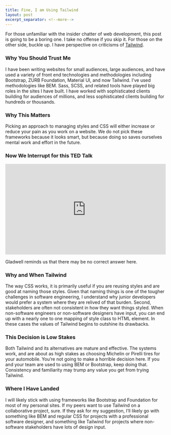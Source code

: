 ```yaml
---
title: Fine, I am Using Tailwind
layout: post
excerpt_separator: <!--more-->
---
```

For those unfamiliar with the insider chatter of web development, this post is going to be a boring one. I take no offense if you skip it. For those on the other side, buckle up. I have perspective on criticisms of [Tailwind](https://pdx.su/blog/2023-07-26-tailwind-and-the-death-of-craftsmanship/).

### Why You Should Trust Me
I have been writing websites for small audiences, large audiences, and have used a variety of front end technologies and methodologies including Bootstrap, ZURB Foundation, Material UI, and now Tailwind. I’ve used methodologies like BEM. Sass, SCSS, and related tools have played big roles in the sites I have built. I have worked with sophisticated clients building for audiences of millions, and less sophisticated clients building for hundreds or thousands.

### Why This Matters
Picking an approach to managing styles and CSS will either increase or reduce your pain as you work on a website. We do not pick these frameworks because it looks smart, but because doing so saves ourselves mental work and effort in the future.

### Now We Interrupt for this TED Talk
<div style="max-width:854px"><div style="position:relative;height:0;padding-bottom:56.25%"><iframe src="https://embed.ted.com/talks/lang/en/malcolm_gladwell_choice_happiness_and_spaghetti_sauce" width="854" height="480" style="position:absolute;left:0;top:0;width:100%;height:100%" frameborder="0" scrolling="no" allowfullscreen></iframe></div></div>

Gladwell reminds us that there may be no correct answer here.

### Why and When Tailwind
The way CSS works, it is primarily useful if you are reusing styles and are good at naming those styles. Given that naming things is one of the tougher challenges in software engineering, I understand why junior developers would prefer a system where they are relived of that burden. Second, stakeholders are often not consistent in how they want things styled. When non-software engineers or non-software designers have input, you can end up with a nearly one to one mapping of style class to HTML element. In these cases the values of Tailwind begins to outshine its drawbacks.

###  This Decision is Low Stakes
Both Tailwind and its alternatives are mature and effective. The systems work, and are about as high stakes as choosing Michelin or Pirelli tires for your automobile. You’re not going to make a horrible decision here. If you and your team are used to using BEM or Bootstrap, keep doing that. Consistency and familiarity may trump any value you get from trying Tailwind.

### Where I Have Landed
I will likely stick with using frameworks like Bootstrap and Foundation for most of my personal sites. If my peers want to use Tailwind on a collaborative project, sure. If they ask for my suggestion, I’ll likely go with something like BEM and regular CSS for projects with a professional software designer, and something like Tailwind for projects where non-software stakeholders have lots of design input.